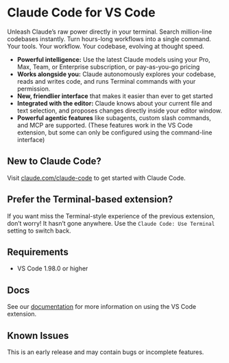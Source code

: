 # Claude Code for VS Code

Unleash Claude’s raw power directly in your terminal. Search million-line codebases instantly. Turn hours-long workflows into a single command. Your tools. Your workflow. Your codebase, evolving at thought speed.

- **Powerful intelligence:** Use the latest Claude models using your Pro, Max, Team, or Enterprise subscription, or pay-as-you-go pricing
- **Works alongside you:** Claude autonomously explores your codebase, reads and writes code, and runs Terminal commands with your permission.
- **New, friendlier interface** that makes it easier than ever to get started
- **Integrated with the editor:** Claude knows about your current file and text selection, and proposes changes directly inside your editor window.
- **Powerful agentic features** like subagents, custom slash commands, and MCP are supported. (These features work in the VS Code extension, but some can only be configured using the command-line interface)

## New to Claude Code?

Visit [claude.com/claude-code](https://claude.com/claude-code) to get started with Claude Code.

## Prefer the Terminal-based extension?

If you want miss the Terminal-style experience of the previous extension, don’t worry! It hasn’t gone anywhere. Use the `Claude Code: Use Terminal` setting to switch back.

## Requirements

- VS Code 1.98.0 or higher

## Docs

See our [documentation](https://docs.claude.com/en/docs/claude-code/ide-integrations) for more information on using the VS Code extension.

## Known Issues

This is an early release and may contain bugs or incomplete features.
